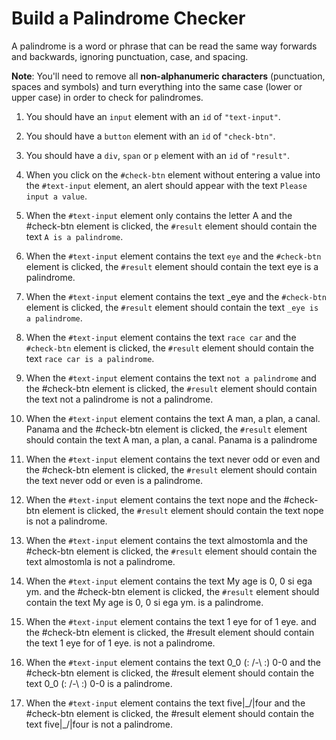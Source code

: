 # Build a Palindrome Checker

A palindrome is a word or phrase that can be read the same way forwards and backwards, ignoring punctuation, case, and spacing.

**Note**: You'll need to remove all **non-alphanumeric characters** (punctuation, spaces and symbols) and turn everything into the same case (lower or upper case) in order to check for palindromes.

1. You should have an `input` element with an `id` of `"text-input"`.

2. You should have a `button` element with an `id` of `"check-btn"`.

3. You should have a `div`, `span` or `p` element with an `id` of `"result"`.

4. When you click on the `#check-btn` element without entering a value into the `#text-input` element, an alert should appear with the text `Please input a value`.

5. When the `#text-input` element only contains the letter A and the #check-btn element is clicked, the `#result` element should contain the text `A is a palindrome`.

6. When the `#text-input` element contains the text `eye` and the `#check-btn` element is clicked, the `#result` element should contain the text eye is a palindrome.

7. When the `#text-input` element contains the text _eye and the `#check-btn` element is clicked, the `#result` element should contain the text `_eye is a palindrome`.

8. When the `#text-input` element contains the text `race car` and the `#check-btn` element is clicked, the `#result` element should contain the text `race car is a palindrome`.

9. When the `#text-input` element contains the text `not a palindrome` and the #check-btn element is clicked, the `#result` element should contain the text not a palindrome is not a palindrome.

10. When the `#text-input` element contains the text A man, a plan, a canal. Panama and the #check-btn element is clicked, the `#result` element should contain the text A man, a plan, a canal. Panama is a palindrome

11. When the `#text-input` element contains the text never odd or even and the #check-btn element is clicked, the `#result` element should contain the text never odd or even is a palindrome.

12. When the `#text-input` element contains the text nope and the #check-btn element is clicked, the `#result` element should contain the text nope is not a palindrome.

13. When the `#text-input` element contains the text almostomla and the #check-btn element is clicked, the `#result` element should contain the text almostomla is not a palindrome.

14. When the `#text-input` element contains the text My age is 0, 0 si ega ym. and the #check-btn element is clicked, the `#result` element should contain the text My age is 0, 0 si ega ym. is a palindrome.

15. When the `#text-input` element contains the text 1 eye for of 1 eye. and the #check-btn element is clicked, the #result element should contain the text 1 eye for of 1 eye. is not a palindrome.

16. When the `#text-input` element contains the text 0_0 (: /-\ :) 0-0 and the #check-btn element is clicked, the #result element should contain the text 0_0 (: /-\ :) 0-0 is a palindrome.

17. When the `#text-input` element contains the text five|\_/|four and the #check-btn element is clicked, the #result element should contain the text five|\_/|four is not a palindrome.